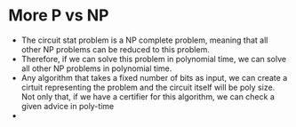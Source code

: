 # More P vs NP

* The circuit stat problem is a NP complete problem, meaning that all other NP problems can be reduced to this problem.
* Therefore, if we can solve this problem in polynomial time, we can solve all other NP problems in polynomial time.
* Any algorithm that takes a fixed number of bits as input, we can create a cirtuit representing the problem and the circuit itself will be poly size. Not only that, if we have a certifier for this algorithm, we can check a given advice in poly-time
*
